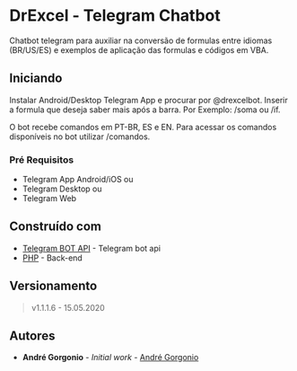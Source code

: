# DrExcel - Telegram Chatbot

Chatbot telegram para auxiliar na conversão de formulas entre idiomas (BR/US/ES) e exemplos de aplicação das formulas e códigos em VBA.

## Iniciando

Instalar Android/Desktop Telegram App e procurar por @drexcelbot. Inserir a formula que deseja saber mais após a barra. Por Exemplo: /soma ou /if.

O bot recebe comandos em PT-BR, ES e EN. Para acessar os comandos disponíveis no bot utilizar /comandos.

### Pré Requisitos

* Telegram App Android/iOS ou
* Telegram Desktop ou
* Telegram Web

## Construído com

* [Telegram BOT API](https://core.telegram.org/bots/api) - Telegram bot api
* [PHP](https://www.php.net/) - Back-end

## Versionamento

> v1.1.1.6 - 15.05.2020

## Autores

* **André Gorgonio** - *Initial work* - [André Gorgonio](www.linkedin.com/in/andregorgonio)
